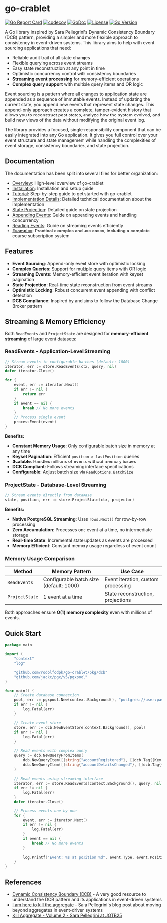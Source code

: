 # go-crablet

[![Go Report Card](https://goreportcard.com/badge/github.com/rodolfodpk/go-crablet)](https://goreportcard.com/report/github.com/rodolfodpk/go-crablet)
[![codecov](https://codecov.io/gh/rodolfodpk/go-crablet/branch/main/graph/badge.svg)](https://codecov.io/gh/rodolfodpk/go-crablet)
[![GoDoc](https://godoc.org/github.com/rodolfodpk/go-crablet?status.svg)](https://godoc.org/github.com/rodolfodpk/go-crablet)
[![License](https://img.shields.io/github/license/rodolfodpk/go-crablet)](https://github.com/rodolfodpk/go-crablet/blob/main/LICENSE)
[![Go Version](https://img.shields.io/github/go-mod/go-version/rodolfodpk/go-crablet)](https://github.com/rodolfodpk/go-crablet/blob/main/go.mod)

A Go library inspired by Sara Pellegrini's Dynamic Consistency Boundary (DCB) pattern, providing a simpler and more flexible approach to consistency in event-driven systems. This library aims to help with event sourcing applications that need:
- Reliable audit trail of all state changes
- Flexible querying across event streams
- Easy state reconstruction at any point in time
- Optimistic concurrency control with consistency boundaries
- **Streaming event processing** for memory-efficient operations
- **Complex query support** with multiple query items and OR logic

Event sourcing is a pattern where all changes to application state are appended as a sequence of immutable events. Instead of updating the current state, you append new events that represent state changes. This append-only approach creates a complete, tamper-evident history that allows you to reconstruct past states, analyze how the system evolved, and build new views of the data without modifying the original event log.

The library provides a focused, single-responsibility component that can be easily integrated into any Go application. It gives you full control over your event structure and state management while handling the complexities of event storage, consistency boundaries, and state projection.

## Documentation

The documentation has been split into several files for better organization:

- [Overview](docs/overview.md): High-level overview of go-crablet
- [Installation](docs/installation.md): Installation and setup guide
- [Tutorial](docs/tutorial.md): Step-by-step guide to get started with go-crablet
- [Implementation Details](docs/implementation.md): Detailed technical documentation about the implementation
- [State Projection](docs/state-projection.md): Detailed guide on state projection
- [Appending Events](docs/appending-events.md): Guide on appending events and handling concurrency
- [Reading Events](docs/reading-events.md): Guide on streaming events efficiently
- [Examples](docs/examples.md): Practical examples and use cases, including a complete course subscription system

## Features

- **Event Sourcing**: Append-only event store with optimistic locking
- **Complex Queries**: Support for multiple query items with OR logic
- **Streaming Events**: Memory-efficient event iteration with keyset pagination
- **State Projection**: Real-time state reconstruction from event streams
- **Optimistic Locking**: Robust concurrent event appending with conflict detection
- **DCB Compliance**: Inspired by and aims to follow the Database Change Broker pattern

## Streaming & Memory Efficiency

Both `ReadEvents` and `ProjectState` are designed for **memory-efficient streaming** of large event datasets:

### **ReadEvents - Application-Level Streaming**
```go
// Stream events in configurable batches (default: 1000)
iterator, err := store.ReadEvents(ctx, query, nil)
defer iterator.Close()

for {
    event, err := iterator.Next()
    if err != nil {
        return err
    }
    if event == nil {
        break // No more events
    }
    // Process single event
    processEvent(event)
}
```

**Benefits:**
- **Constant Memory Usage**: Only configurable batch size in memory at any time
- **Keyset Pagination**: Efficient `position > lastPosition` queries
- **Scalable**: Handles millions of events without memory issues
- **DCB Compliant**: Follows streaming interface specifications
- **Configurable**: Adjust batch size via `ReadOptions.BatchSize`

### **ProjectState - Database-Level Streaming**
```go
// Stream events directly from database
state, position, err := store.ProjectState(ctx, projector)
```

**Benefits:**
- **Native PostgreSQL Streaming**: Uses `rows.Next()` for row-by-row processing
- **Zero Accumulation**: Processes one event at a time, no intermediate storage
- **Real-time State**: Incremental state updates as events are processed
- **Memory Efficient**: Constant memory usage regardless of event count

### **Memory Usage Comparison**

| Method | Memory Pattern | Use Case |
|--------|---------------|----------|
| `ReadEvents` | Configurable batch size (default: 1000) | Event iteration, custom processing |
| `ProjectState` | 1 event at a time | State reconstruction, projections |

Both approaches ensure **O(1) memory complexity** even with millions of events.

## Quick Start

```go
package main

import (
    "context"
    "log"
    
    "github.com/rodolfodpk/go-crablet/pkg/dcb"
    "github.com/jackc/pgx/v5/pgxpool"
)

func main() {
    // Create database connection
    pool, err := pgxpool.New(context.Background(), "postgres://user:pass@localhost/db")
    if err != nil {
        log.Fatal(err)
    }
    
    // Create event store
    store, err := dcb.NewEventStore(context.Background(), pool)
    if err != nil {
        log.Fatal(err)
    }
    
    // Read events with complex query
    query := dcb.NewQueryFromItems(
        dcb.NewQueryItem([]string{"AccountRegistered"}, []dcb.Tag{{Key: "user_id", Value: "123"}}),
        dcb.NewQueryItem([]string{"AccountDetailsChanged"}, []dcb.Tag{{Key: "account_id", Value: "456"}}),
    )
    
    // Read events using streaming interface
    iterator, err := store.ReadEvents(context.Background(), query, nil)
    if err != nil {
        log.Fatal(err)
    }
    defer iterator.Close()
    
    // Process events one by one
    for {
        event, err := iterator.Next()
        if err != nil {
            log.Fatal(err)
        }
        if event == nil {
            break // No more events
        }
        
        log.Printf("Event: %s at position %d", event.Type, event.Position)
    }
}
```

## References

- [Dynamic Consistency Boundary (DCB)](https://dcb.events/) - A very good resource to understand the DCB pattern and its applications in event-driven systems
- [I am here to kill the aggregate](https://sara.event-thinking.io/2023/04/kill-aggregate-chapter-1-I-am-here-to-kill-the-aggregate.html) - Sara Pellegrini's blog post about moving beyond aggregates in event-driven systems
- [Kill Aggregate - Volume 2 - Sara Pellegrini at JOTB25](https://www.youtube.com/watch?v=AQ5fk4D3u9I)

